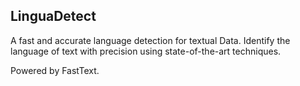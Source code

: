## LinguaDetect

A fast and accurate language detection for textual Data. 
Identify the language of text with precision using state-of-the-art techniques. 

Powered by FastText.